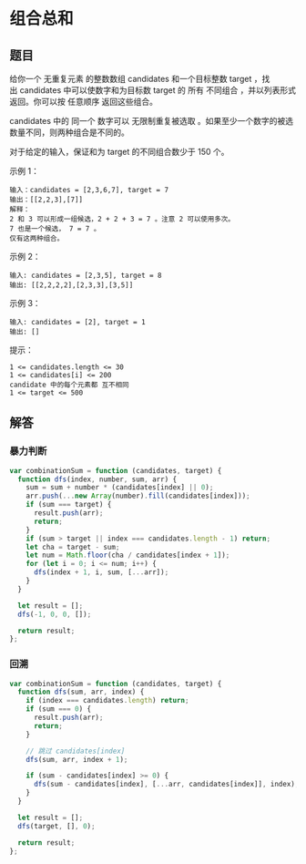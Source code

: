 # 组合总和

## 题目
给你一个 无重复元素 的整数数组 candidates 和一个目标整数 target ，找出 candidates 中可以使数字和为目标数 target 的 所有 不同组合 ，并以列表形式返回。你可以按 任意顺序 返回这些组合。

candidates 中的 同一个 数字可以 无限制重复被选取 。如果至少一个数字的被选数量不同，则两种组合是不同的。 

对于给定的输入，保证和为 target 的不同组合数少于 150 个。

示例 1：
```
输入：candidates = [2,3,6,7], target = 7
输出：[[2,2,3],[7]]
解释：
2 和 3 可以形成一组候选，2 + 2 + 3 = 7 。注意 2 可以使用多次。
7 也是一个候选， 7 = 7 。
仅有这两种组合。
```
示例 2：
```
输入: candidates = [2,3,5], target = 8
输出: [[2,2,2,2],[2,3,3],[3,5]]
```
示例 3：
```
输入: candidates = [2], target = 1
输出: []
```

提示：
```
1 <= candidates.length <= 30
1 <= candidates[i] <= 200
candidate 中的每个元素都 互不相同
1 <= target <= 500
```

## 解答

### 暴力判断
```js
var combinationSum = function (candidates, target) {
  function dfs(index, number, sum, arr) {
    sum = sum + number * (candidates[index] || 0);
    arr.push(...new Array(number).fill(candidates[index]));
    if (sum === target) {
      result.push(arr);
      return;
    }
    if (sum > target || index === candidates.length - 1) return;
    let cha = target - sum;
    let num = Math.floor(cha / candidates[index + 1]);
    for (let i = 0; i <= num; i++) {
      dfs(index + 1, i, sum, [...arr]);
    }
  }

  let result = [];
  dfs(-1, 0, 0, []);

  return result;
};
```

### 回溯
```js
var combinationSum = function (candidates, target) {
  function dfs(sum, arr, index) {
    if (index === candidates.length) return;
    if (sum === 0) {
      result.push(arr);
      return;
    }

    // 跳过 candidates[index]
    dfs(sum, arr, index + 1);

    if (sum - candidates[index] >= 0) {
      dfs(sum - candidates[index], [...arr, candidates[index]], index);
    }
  }

  let result = [];
  dfs(target, [], 0);

  return result;
};
```